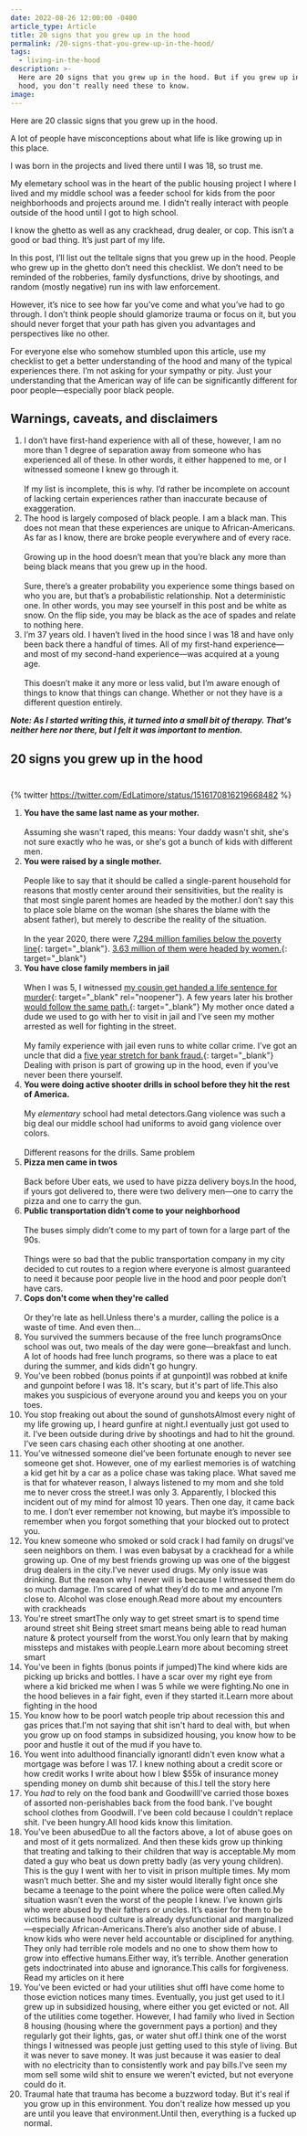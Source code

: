 ```yaml
---
date: 2022-08-26 12:00:00 -0400
article_type: Article
title: 20 signs that you grew up in the hood
permalink: /20-signs-that-you-grew-up-in-the-hood/
tags:
  - living-in-the-hood
description: >-
  Here are 20 signs that you grew up in the hood. But if you grew up in the
  hood, you don't really need these to know.
image:
---
```

Here are 20 classic signs that you grew up in the hood.

A lot of people have misconceptions about what life is like growing up in this place.

I was born in the projects and lived there until I was 18, so trust me.

My elemetary school was in the heart of the public housing project I where I lived and my middle school was a feeder school for kids from the poor neighborhoods and projects around me. I didn’t really interact with people outside of the hood until I got to high school.

I know the ghetto as well as any crackhead, drug dealer, or cop. This isn’t a good or bad thing. It’s just part of my life.

In this post, I’ll list out the telltale signs that you grew up in the hood. People who grew up in the ghetto don’t need this checklist. We don’t need to be reminded of the robberies, family dysfunctions, drive by shootings, and random (mostly negative) run ins with law enforcement.

However, it’s nice to see how far you’ve come and what you’ve had to go through. I don’t think people should glamorize trauma or focus on it, but you should never forget that your path has given you advantages and perspectives like no other.

For everyone else who somehow stumbled upon this article, use my checklist to get a better understanding of the hood and many of the typical experiences there. I’m not asking for your sympathy or pity. Just your understanding that the American way of life can be significantly different for poor people—especially poor black people.

## Warnings, caveats, and disclaimers

1. I don’t have first-hand experience with all of these, however, I am no more than 1 degree of separation away from someone who has experienced all of these. In other words, it either happened to me, or I witnessed someone I knew go through it.<br><br>If my list is incomplete, this is why. I’d rather be incomplete on account of lacking certain experiences rather than inaccurate because of exaggeration.
2. The hood is largely composed of black people. I am a black man. This does not mean that these experiences are unique to African-Americans. As far as I know, there are broke people everywhere and of every race.<br><br>Growing up in the hood doesn’t mean that you’re black any more than being black means that you grew up in the hood.<br><br>Sure, there’s a greater probability you experience some things based on who you are, but that’s a probabilistic relationship. Not a deterministic one. In other words, you may see yourself in this post and be white as snow. On the flip side, you may be black as the ace of spades and relate to nothing here.
3. I’m 37 years old. I haven’t lived in the hood since I was 18 and have only been back there a handful of times. All of my first-hand experience—and most of my second-hand experience—was acquired at a young age.<br><br>This doesn’t make it any more or less valid, but I’m aware enough of things to know that things can change. Whether or not they have is a different question entirely.

***Note: As I started writing this, it turned into a small bit of therapy. That's neither here nor there, but I felt it was important to mention.***

## 20 signs you grew up in the hood<br>​

{% twitter https://twitter.com/EdLatimore/status/1516170816219668482 %}

1. **You have the same last name as your mother.**<br><br>Assuming she wasn't raped, this means: Your daddy wasn't shit, she's not sure exactly who he was, or she's got a bunch of kids with different men.
2. **You were raised by a single mother.**<br><br>People like to say that it should be called a single-parent household for reasons that mostly center around their sensitivities, but the reality is that most single parent homes are headed by the mother.I don’t say this to place sole blame on the woman (she shares the blame with the absent father), but merely to describe the reality of the situation.<br><br>In the year 2020, there were 7[.294 million families below the poverty line](https://www.statista.com/statistics/204743/number-of-poor-families-in-the-us/){: target="_blank"}. [3\.63 million of them were headed by women.](https://www.statista.com/statistics/204996/number-of-poor-families-with-a-female--householder-in-the-us/#:~:text=Number%20of%20poor%20families%20with,in%20the%20U.S.%201990%2D2020&amp;text=In%202020%2C%20around%203.63%20million,of%20material%20possessions%20or%20money.){: target="_blank"}
3. **You have close family members in jail**<br><br>When I was 5, I witnessed [my cousin get handed a life sentence for murder](https://law.justia.com/cases/pennsylvania/superior-court/1994/435-pa-super-304-2.html){: target="_blank" rel="noopener"}. A few years later his brother [would follow the same path.](https://www.wearecentralpa.com/news/local-news/pittsburgh-man-sentenced-for-selling-fentanyl-laced-drugs/){: target="_blank"} My mother once dated a dude we used to go with her to visit in jail and I’ve seen my mother arrested as well for fighting in the street.<br><br>My family experience with jail even runs to white collar crime. I’ve got an uncle that did a [five year stretch for bank fraud.](https://archives.fbi.gov/archives/philadelphia/press-releases/2012/sicklerville-new-jersey-man-charged-in-bank-fraud-scheme){: target="_blank"} Dealing with prison is part of growing up in the hood, even if you’ve never been there yourself.
4. **You were doing active shooter drills in school before they hit the rest of America.**<br><br>My *elementary* school had metal detectors.Gang violence was such a big deal our middle school had uniforms to avoid gang violence over colors.<br><br>Different reasons for the drills. Same problem
5. **Pizza men came in twos**<br><br>Back before Uber eats, we used to have pizza delivery boys.In the hood, if yours got delivered to, there were two delivery men—one to carry the pizza and one to carry the gun.
6. **Public transportation didn’t come to your neighborhood**<br><br>The buses simply didn’t come to my part of town for a large part of the 90s.<br><br>Things were so bad that the public transportation company in my city decided to cut routes to a region where everyone is almost guaranteed to need it because poor people live in the hood and poor people don’t have cars.
7. **Cops don't come when they're called**<br><br>Or they're late as hell.Unless there's a murder, calling the police is a waste of time. And even then…
8. You survived the summers because of the free lunch programsOnce school was out, two meals of the day were gone—breakfast and lunch. A lot of hoods had free lunch programs, so there was a place to eat during the summer, and kids didn't go hungry.
9. You've been robbed (bonus points if at gunpoint)I was robbed at knife and gunpoint before I was 18. It's scary, but it's part of life.This also makes you suspicious of everyone around you and keeps you on your toes.
10. You stop freaking out about the sound of gunshotsAlmost every night of my life growing up, I heard gunfire at night.I eventually just got used to it. I’ve been outside during drive by shootings and had to hit the ground. I’ve seen cars chasing each other shooting at one another.
11. You’ve witnessed someone dieI’ve been fortunate enough to never see someone get shot. However, one of my earliest memories is of watching a kid get hit by a car as a police chase was taking place. What saved me is that for whatever reason, I always listened to my mom and she told me to never cross the street.I was only 3. Apparently, I blocked this incident out of my mind for almost 10 years. Then one day, it came back to me. I don’t ever remember not knowing, but maybe it’s impossible to remember when you forgot something that your blocked out to protect you.
12. You knew someone who smoked or sold crack I had family on drugsI've seen neighbors on them. I was even babysat by a crackhead for a while growing up. One of my best friends growing up was one of the biggest drug dealers in the city.I’ve never used drugs. My only issue was drinking. But the reason why I never will is because I witnessed them do so much damage. I’m scared of what they’d do to me and anyone I’m close to. Alcohol was close enough.Read more about my encounters with crackheads
13. You're street smartThe only way to get street smart is to spend time around street shit Being street smart means being able to read human nature & protect yourself from the worst.You only learn that by making missteps and mistakes with people.Learn more about becoming street smart
14. You've been in fights (bonus points if jumped)The kind where kids are picking up bricks and bottles. I have a scar over my right eye from where a kid bricked me when I was 5 while we were fighting.No one in the hood believes in a fair fight, even if they started it.Learn more about fighting in the hood
15. You know how to be poorI watch people trip about recession this and gas prices that.I'm not saying that shit isn't hard to deal with, but when you grow up on food stamps in subsidized housing, you know how to be poor and hustle it out of the mud if you have to.
16. You went into adulthood financially ignorantI didn't even know what a mortgage was before I was 17. I knew nothing about a credit score or how credit works I write about how I blew $55k of insurance money spending money on dumb shit because of this.I tell the story here
17. You *had* to rely on the food bank and GoodwillI've carried those boxes of assorted non-perishables back from the food bank. I've bought school clothes from Goodwill. I've been cold because I couldn't replace shit. I've been hungry.All hood kids know this limitation.
18. You've been abusedDue to all the factors above, a lot of abuse goes on and most of it gets normalized. And then these kids grow up thinking that treating and talking to their children that way is acceptable.My mom dated a guy who beat us down pretty badly (as very young children). This is the guy I went with her to visit in prison multiple times. My mom wasn’t much better. She and my sister would literally fight once she became a teenage to the point where the police were often called.My situation wasn’t even the worst of the people I knew. I’ve known girls who were abused by their fathers or uncles. It’s easier for them to be victims because hood culture is already dysfunctional and marginalized—especially African-Americans.There’s also another side of abuse. I know kids who were never held accountable or disciplined for anything. They only had terrible role models and no one to show them how to grow into effective humans.Either way, it’s terrible. Another generation gets indoctrinated into abuse and ignorance.This calls for forgiveness. Read my articles on it here
19. You've been evicted or had your utilities shut offI have come home to those eviction notices many times. Eventually, you just get used to it.I grew up in subsidized housing, where either you get evicted or not. All of the utilities come together. However, I had family who lived in Section 8 housing (housing where the government pays a portion) and they regularly got their lights, gas, or water shut off.I think one of the worst things I witnessed was people just getting used to this style of living. But it was never to save money. It was just because it was easier to deal with no electricity than to consistently work and pay bills.I've seen my mom sell some wild shit to ensure we weren't evicted, but not everyone could do it.
20. TraumaI hate that trauma has become a buzzword today. But it's real if you grow up in this environment. You don't realize how messed up you are until you leave that environment.Until then, everything is a fucked up normal.

&nbsp;

&nbsp;

&nbsp;